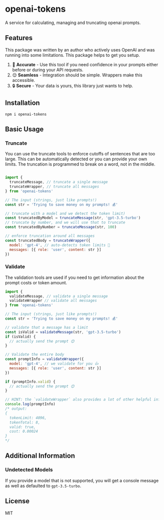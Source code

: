 # openai-tokens
A service for calculating, managing and truncating openai prompts.

## Features

This package was written by an author who actively uses OpenAI and was running into some limitations. This package helps to get you setup.

1. 🎯 **Accurate** - Use this tool if you need confidence in your prompts either before or during your API requests.
2. 😌 **Seamless** - Integration should be simple. Wrappers make this accessible.
3. 🔒 **Secure** - Your data is yours, this library just wants to help.

## Installation

```
npm i openai-tokens
```

## Basic Usage

### Truncate

You can use the truncate tools to enforce cutoffs of sentences that are too large. This can be automatically detected or you can provide your own limits. The truncation is programmed to break on a word, not in the middle.

```js

import {
  truncateMessage, // truncate a single message
  truncateWrapper, // truncate all messages
} from 'openai-tokens'

// The input (strings, just like prompts!)
const str = 'Trying to save money on my prompts! 💰'

// truncate with a model and we detect the token limit)
const truncatedByModel = truncateMessage(str, 'gpt-3.5-turbo')
// truncate by number, and we will use that to truncate
const truncatedByNumber = truncateMessage(str, 100)

// enforce truncation around all messages
const truncatedBody = truncateWrapper({
  model: 'gpt-4', // auto-detects token limits 🙌
  messages: [{ role: 'user', content: str }]
})
```

### Validate

The validation tools are used if you need to get information about the prompt costs or token amount.

```js
import {
  validateMessage, // validate a single message
  validateWrapper // validate all messages
} from 'openai-tokens'

// The input (strings, just like prompts!)
const str = 'Trying to save money on my prompts! 💰'

// validate that a message has a limit
const isValid = validateMessage(str, 'gpt-3.5-turbo')
if (isValid) {
  // actually send the prompt 😊
}

// Validate the entire body
const promptInfo = validateWrapper({
  model: 'gpt-4', // we validate for you 👍
  messages: [{ role: 'user', content: str }]
})

if (promptInfo.valid) {
  // actually send the prompt 😊
}

// HINT: the `validateWrapper` also provides a lot of other helpful information
console.log(promptInfo)
/* output:
{
  tokenLimit: 4096,
  tokenTotal: 8,
  valid: true,
  cost: 0.00024
}
*/

```

## Additional Information

### Undetected Models

If you provide a model that is not supported, you will get a console message as well as defaulted to `gpt-3.5-turbo`.

## License

MIT
